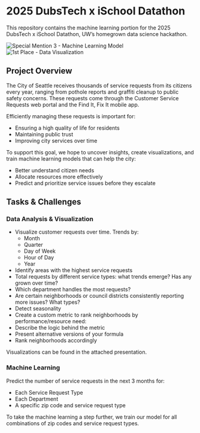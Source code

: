 # 2025 DubsTech x iSchool Datathon

This repository contains the machine learning portion for the 2025 DubsTech x iSchool Datathon, UW’s homegrown data science hackathon.

![Special Mention 3 - Machine Learning Model](https://github.com/user-attachments/assets/7b8ab120-1a7e-45f9-bbe6-c3d50938a29b)  
![1st Place - Data Visualization](https://github.com/user-attachments/assets/2a110fb4-d7ff-494e-9421-9b107166b16b)


## Project Overview

The City of Seattle receives thousands of service requests from its citizens every year, ranging from pothole reports and graffiti cleanup to public safety concerns. These requests come through the Customer Service Requests web portal and the Find It, Fix It mobile app.

Efficiently managing these requests is important for:

- Ensuring a high quality of life for residents
- Maintaining public trust
- Improving city services over time

To support this goal, we hope to uncover insights, create visualizations, and train machine learning models that can help the city:

- Better understand citizen needs
- Allocate resources more effectively
- Predict and prioritize service issues before they escalate

## Tasks & Challenges
### Data Analysis & Visualization
- Visualize customer requests over time. Trends by:
  - Month
  - Quarter
  - Day of Week
  - Hour of Day
  - Year
- Identify areas with the highest service requests
- Total requests by different service types: what trends emerge? Has any grown over time?
- Which department handles the most requests?
- Are certain neighborhoods or council districts consistently reporting more issues? What types?
- Detect seasonality
-  Create a custom metric to rank neighborhoods by performance/resource need:
  - Describe the logic behind the metric
  - Present alternative versions of your formula
  - Rank neighborhoods accordingly

Visualizations can be found in the attached presentation.

### Machine Learning
Predict the number of service requests in the next 3 months for:

- Each Service Request Type
- Each Department
- A specific zip code and service request type

To take the machine learning a step further, we train our model for all combinations of zip codes and service request types.
